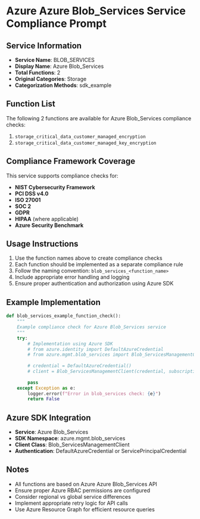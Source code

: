 # Azure Azure Blob_Services Service Compliance Prompt

## Service Information
- **Service Name**: BLOB_SERVICES
- **Display Name**: Azure Blob_Services
- **Total Functions**: 2
- **Original Categories**: Storage
- **Categorization Methods**: sdk_example

## Function List
The following 2 functions are available for Azure Blob_Services compliance checks:

1. `storage_critical_data_customer_managed_encryption`
2. `storage_critical_data_customer_managed_key_encryption`


## Compliance Framework Coverage
This service supports compliance checks for:
- **NIST Cybersecurity Framework**
- **PCI DSS v4.0**
- **ISO 27001**
- **SOC 2**
- **GDPR**
- **HIPAA** (where applicable)
- **Azure Security Benchmark**

## Usage Instructions
1. Use the function names above to create compliance checks
2. Each function should be implemented as a separate compliance rule
3. Follow the naming convention: `blob_services_<function_name>`
4. Include appropriate error handling and logging
5. Ensure proper authentication and authorization using Azure SDK

## Example Implementation
```python
def blob_services_example_function_check():
    """
    Example compliance check for Azure Blob_Services service
    """
    try:
        # Implementation using Azure SDK
        # from azure.identity import DefaultAzureCredential
        # from azure.mgmt.blob_services import Blob_ServicesManagementClient
        
        # credential = DefaultAzureCredential()
        # client = Blob_ServicesManagementClient(credential, subscription_id)
        
        pass
    except Exception as e:
        logger.error(f"Error in blob_services check: {e}")
        return False
```

## Azure SDK Integration
- **Service**: Azure Blob_Services
- **SDK Namespace**: azure.mgmt.blob_services
- **Client Class**: Blob_ServicesManagementClient
- **Authentication**: DefaultAzureCredential or ServicePrincipalCredential

## Notes
- All functions are based on Azure Azure Blob_Services API
- Ensure proper Azure RBAC permissions are configured
- Consider regional vs global service differences
- Implement appropriate retry logic for API calls
- Use Azure Resource Graph for efficient resource queries
